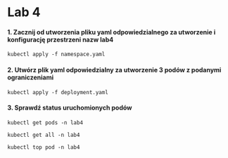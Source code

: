 # Lab 4

#### 1. Zacznij od utworzenia pliku yaml odpowiedzialnego za utworzenie i konfigurację przestrzeni nazw lab4

```console
kubectl apply -f namespace.yaml
```

#### 2. Utwórz plik yaml odpowiedzialny za utworzenie 3 podów z podanymi ograniczeniami

 ```console
kubectl apply -f deployment.yaml
```

#### 3. Sprawdź status uruchomionych podów

 ```console
kubectl get pods -n lab4
```

```console
kubectl get all -n lab4
```

```console
kubectl top pod -n lab4
```
